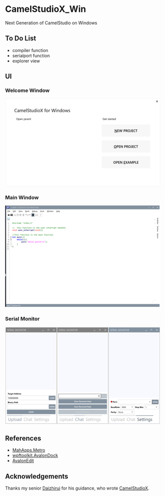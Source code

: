 # CamelStudioX_Win

Next Generation of CamelStudio on Windows

## To Do List

- compiler function
- serialport function
- explorer view

## UI

### Welcome Window

![Welcome Window](/resources/welcomeWindow.png)

### Main Window

![Main Window](/resources/mainWindow.png)

### Serial Monitor

![Serial Monitor](/resources/serialMonitor.png)

## References

- [MahApps.Metro](https://github.com/MahApps/MahApps.Metro)
- [wpftoolkit.AvalonDock](https://github.com/xceedsoftware/wpftoolkit)
- [AvalonEdit](https://github.com/icsharpcode/AvalonEdit)

## Acknowledgements

Thanks my senior [Daizhirui](https://github.com/daizhirui) for his guidance, who wrote [CamelStudioX](https://github.com/daizhirui/CamelStudioX).
